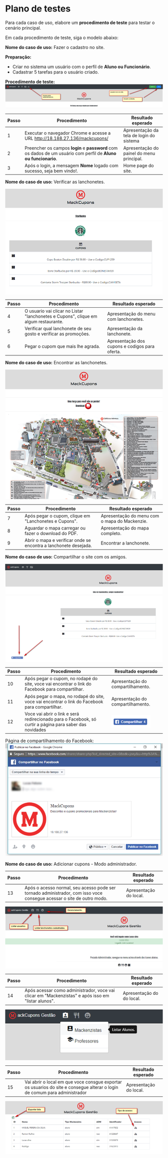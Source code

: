 # Plano de testes

Para cada caso de uso, elabore um **procedimento de teste** para testar o cenário principal.

Em cada procedimento de teste, siga o modelo abaixo:

**Nome do caso de uso:** Fazer o cadastro no site.

**Preparação:**

* Criar no sistema um usuário com o perfil de **Aluno ou Funcionário**.
* Cadastrar 5 tarefas para o usuário criado.

**Procedimento de teste:**
![](LoginMack.png)

| Passo | Procedimento | Resultado esperado |
| --- | --- | --- |
| 1 | Executar o navegador Chrome e acesse a URL http://18.188.27.136/mackcupons/ | Apresentação da tela de login do sistema | 
| 2 | Preencher os campos **login** e **password** com os dados de um usuário com perfil de **Aluno ou funcionario**. | Apresentação do painel do menu principal. |
| 3 | Após o login, a mensagem **Nome** logado com sucesso, seja bem vindo!. | Home page do site. |

**Nome do caso de uso:** Verificar as lanchonetes.

![](Cupons.png)

| Passo | Procedimento | Resultado esperado |
| --- | --- | --- |
| 4 |O usuario vai clicar no Listar "lanchonetes e Cupons", clique em algum restaurante. | Apresentação do menu com lanchonetes. | 
| 5 | Verificar qual lanchonete de seu gosto e verificar as promoções.| Apresentação da lanchonete. |
| 6 | Pegar o cupom que mais lhe agrada. | Apresentação dos cupons e codigos para oferta. |

**Nome do caso de uso:** Encontrar as lanchonetes.

![](MapaDoMackenzie.png)

| Passo | Procedimento | Resultado esperado |
| --- | --- | --- |
| 7 | Após pegar o cupom, clique em "Lanchonetes e Cupons". | Apresentação do menu com o mapa do Mackenzie. | 
| 8 | Aguardar o mapa carregar ou fazer o download do PDF.| Apresentação do mapa completo. |
| 9 | Abrir o mapa e verificar onde se encontra a lanchonete desejada. | Encontrar a lanchonete. |


**Nome do caso de uso:** Compartilhar o site com os amigos.

![](CompartilharSite.png)

| Passo | Procedimento | Resultado esperado |
| --- | --- | --- |
| 10 | Após pegar o cupom, no rodapé do site, voce vai encontrar o link do Facebook para compartilhar. | Apresentação do compartilhamento. | 
|11 | Após pegar o mapa, no rodapé do site, voce vai encontrar o link do Facebook para compartilhar. | Apresentação do compartilhamento.|
| 12 | Voce vai abrir o link e será redirecionado para o Facebook, só curtir a página para saber das novidades | ![](Share.png) |

Página de compartilhamento do Facebook:
![](Facebook.png)


**Nome do caso de uso:** Adicionar cupons -  Modo administrador.

| Passo | Procedimento | Resultado esperado |
| --- | --- | --- |
| 13 | Após o acesso normal, seu acesso pode ser tornado administrador, com isso voce consegue acessar o site de outro modo.  | Apresentação do local. | 

![](MackCuponsGestao.png)

| Passo | Procedimento | Resultado esperado |
| --- | --- | --- |
|14 | Após acessar como administrador, voce vai clicar em "Mackenzistas" e após isso em "listar alunos". | Apresentação do do local.|

![](ListarAlunos.png)

| Passo | Procedimento | Resultado esperado |
| --- | --- | --- |
| 15 | Vai abrir o local em que voce consgue exportar os usuarios do site e consegue alterar o login de comum para administrador |Apresentação do local. |

![](Gestao.png)

